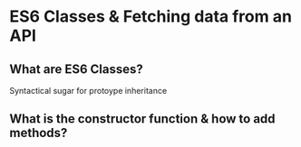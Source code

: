 # ES6 Classes & Fetching data from an API

## What are ES6 Classes?

Syntactical sugar for protoype inheritance

## What is the constructor function & how to add methods?
